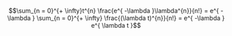 $$\sum_{n = 0}^{+ \infty}t^{n} \frac{e^{ -\lambda }\lambda^{n}}{n!} = e^{ -\lambda } \sum_{n = 0}^{+ \infty} \frac{(\lambda t)^{n}}{n!} = e^{ -\lambda } e^{ \lambda t }$$


$$$$
